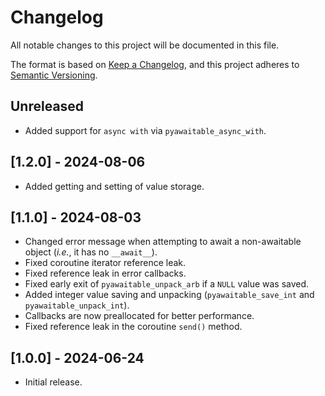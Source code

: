 # Changelog

All notable changes to this project will be documented in this file.

The format is based on [Keep a Changelog](https://keepachangelog.com/en/1.1.0/),
and this project adheres to [Semantic Versioning](https://semver.org/spec/v2.0.0.html).

## Unreleased

- Added support for `async with` via `pyawaitable_async_with`.

## [1.2.0] - 2024-08-06

- Added getting and setting of value storage.

## [1.1.0] - 2024-08-03

- Changed error message when attempting to await a non-awaitable object (*i.e.*, it has no `__await__`).
- Fixed coroutine iterator reference leak.
- Fixed reference leak in error callbacks.
- Fixed early exit of `pyawaitable_unpack_arb` if a `NULL` value was saved.
- Added integer value saving and unpacking (`pyawaitable_save_int` and `pyawaitable_unpack_int`).
- Callbacks are now preallocated for better performance.
- Fixed reference leak in the coroutine `send()` method.

## [1.0.0] - 2024-06-24

- Initial release.
